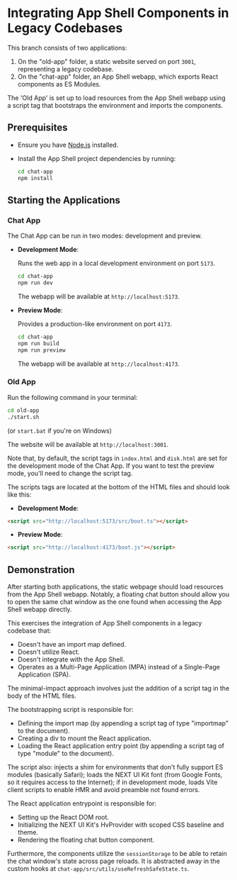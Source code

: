 # Integrating App Shell Components in Legacy Codebases

This branch consists of two applications:

1. On the "old-app" folder, a static website served on port `3001`, representing a legacy codebase.
2. On the "chat-app" folder, an App Shell webapp, which exports React components as ES Modules.

The 'Old App' is set up to load resources from the App Shell webapp using a script tag that bootstraps the environment and imports the components.

## Prerequisites

- Ensure you have [Node.js](https://nodejs.org/) installed.
- Install the App Shell project dependencies by running:

  ```bash
  cd chat-app
  npm install
  ```

## Starting the Applications

### Chat App

The Chat App can be run in two modes: development and preview.

- **Development Mode**:

  Runs the web app in a local development environment on port `5173`.

  ```bash
  cd chat-app
  npm run dev
  ```

  The webapp will be available at `http://localhost:5173`.

- **Preview Mode**:

  Provides a production-like environment on port `4173`.

  ```bash
  cd chat-app
  npm run build
  npm run preview
  ```

  The webapp will be available at `http://localhost:4173`.

### Old App

Run the following command in your terminal:

```bash
cd old-app
./start.sh
```

(or `start.bat` if you're on Windows)

The website will be available at `http://localhost:3001`.

Note that, by default, the script tags in `index.html` and `disk.html` are set for the development mode of the Chat App. If you want to test the preview mode, you'll need to change the script tag.

The scripts tags are located at the bottom of the HTML files and should look like this:

- **Development Mode**:

```html
<script src="http://localhost:5173/src/boot.ts"></script>
```

- **Preview Mode**:

```html
<script src="http://localhost:4173/boot.js"></script>
```

## Demonstration

After starting both applications, the static webpage should load resources from the App Shell webapp. Notably, a floating chat button should allow you to open the same chat window as the one found when accessing the App Shell webapp directly.

This exercises the integration of App Shell components in a legacy codebase that:

- Doesn't have an import map defined.
- Doesn't utilize React.
- Doesn't integrate with the App Shell.
- Operates as a Multi-Page Application (MPA) instead of a Single-Page Application (SPA).

The minimal-impact approach involves just the addition of a script tag in the body of the HTML files.

The bootstrapping script is responsible for:

- Defining the import map (by appending a script tag of type "importmap" to the document).
- Creating a div to mount the React application.
- Loading the React application entry point (by appending a script tag of type "module" to the document).

The script also: injects a shim for environments that don't fully support ES modules (basically Safari); loads the NEXT UI Kit font (from Google Fonts, so it requires access to the Internet); if in development mode, loads Vite client scripts to enable HMR and avoid preamble not found errors.

The React application entrypoint is responsible for:

- Setting up the React DOM root.
- Initializing the NEXT UI Kit's HvProvider with scoped CSS baseline and theme.
- Rendering the floating chat button component.

Furthermore, the components utilize the `sessionStorage` to be able to retain the chat window's state across page reloads. It is abstracted away in the custom hooks at `chat-app/src/utils/useRefreshSafeState.ts`.
